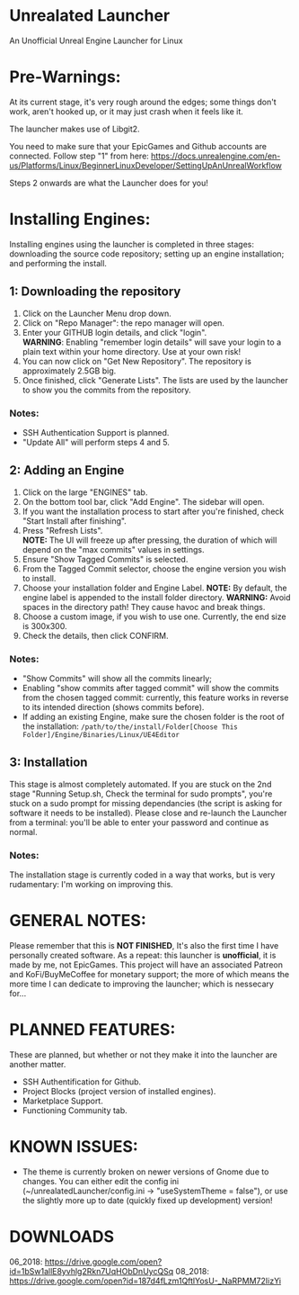 # Unrealated Launcher
An Unofficial Unreal Engine Launcher for Linux

# Pre-Warnings:
At its current stage, it's very rough around the edges; some things don't work, aren't hooked up, or it may just crash when it feels like it.

The launcher makes use of Libgit2.

You need to make sure that your EpicGames and Github accounts are connected.  Follow step "1" from here: https://docs.unrealengine.com/en-us/Platforms/Linux/BeginnerLinuxDeveloper/SettingUpAnUnrealWorkflow

Steps 2 onwards are what the Launcher does for you!

# Installing Engines:
Installing engines using the launcher is completed in three stages: downloading the source code repository; setting up an engine installation; and performing the install.

## 1: Downloading the repository
1. Click on the Launcher Menu drop down.
2. Click on "Repo Manager":  the repo manager will open.
3. Enter your GITHUB login details, and click "login".  
**WARNING**: Enabling "remember login details" will save your login to a plain text within your home directory.  Use at your own risk!
4. You can now click on "Get New Repository".  The repository is approximately 2.5GB big.
5. Once finished, click "Generate Lists".  The lists are used by the launcher to show you the commits from the repository.
### Notes:
- SSH Authentication Support is planned.
- "Update All" will perform steps 4 and 5.

## 2: Adding an Engine
1. Click on the large "ENGINES" tab.
2. On the bottom tool bar, click "Add Engine".  The sidebar will open.
3. If you want the installation process to start after you're finished, check "Start Install after finishing".
4. Press "Refresh Lists".  
**NOTE:** The UI will freeze up after pressing, the duration of which will depend on the "max commits" values in settings.
4. Ensure "Show Tagged Commits" is selected.
4. From the Tagged Commit selector, choose the engine version you wish to install.
5. Choose your installation folder and Engine Label.
**NOTE:** By default, the engine label is appended to the install folder directory.
**WARNING:** Avoid spaces in the directory path!  They cause havoc and break things.
6. Choose a custom image, if you wish to use one.  Currently, the end size is 300x300.
7. Check the details, then click CONFIRM.

### Notes:
- "Show Commits" will show all the commits linearly;
- Enabling "show commits after tagged commit" will show the commits from the chosen tagged commit:  currently, this feature works in reverse to its intended direction (shows commits before).
- If adding an existing Engine, make sure the chosen folder is the root of the installation:
`/path/to/the/install/Folder[Choose This Folder]/Engine/Binaries/Linux/UE4Editor`

## 3: Installation
This stage is almost completely automated.
If you are stuck on the 2nd stage "Running Setup.sh, Check the terminal for sudo prompts", you're stuck on a sudo prompt for missing dependancies (the script is asking for software it needs to be installed).  Please close and re-launch the Launcher from a terminal:  you'll be able to enter your password and continue as normal.

### Notes:
The installation stage is currently coded in a way that works, but is very rudamentary: I'm working on improving this.

# GENERAL NOTES:
Please remember that this is **NOT FINISHED**, It's also the first time I have personally created software.
As a repeat: this launcher is **unofficial**, it is made by me, not EpicGames.
This project will have an associated Patreon and KoFi/BuyMeCoffee for monetary support; the more of which means the more time I can dedicate to improving the launcher; which is nessecary for...

# PLANNED FEATURES:
These are planned, but whether or not they make it into the launcher are another matter.
- SSH Authentification for Github.
- Project Blocks (project version of installed engines).
- Marketplace Support.
- Functioning Community tab.

# KNOWN ISSUES:
 - The theme is currently broken on newer versions of Gnome due to changes.  You can either edit the config ini (~/unrealatedLauncher/config.ini -> "useSystemTheme = false"), or use the slightly more up to date (quickly fixed up development) version!
 
 # DOWNLOADS
 06_2018: https://drive.google.com/open?id=1bSw1allE8yvhlg2Rkn7UqHObDnUycQSq
 08_2018: https://drive.google.com/open?id=187d4fLzm1QftlYosU-_NaRPMM72IizYi
 
